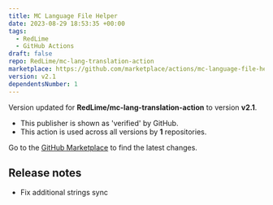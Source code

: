 ```yaml
---
title: MC Language File Helper
date: 2023-08-29 18:53:35 +00:00
tags:
  - RedLime
  - GitHub Actions
draft: false
repo: RedLime/mc-lang-translation-action
marketplace: https://github.com/marketplace/actions/mc-language-file-helper
version: v2.1
dependentsNumber: 1
---
```



Version updated for **RedLime/mc-lang-translation-action** to version **v2.1**.
- This publisher is shown as 'verified' by GitHub.
- This action is used across all versions by **1** repositories.

Go to the [GitHub Marketplace](https://github.com/marketplace/actions/mc-language-file-helper) to find the latest changes.

## Release notes

- Fix additional strings sync

